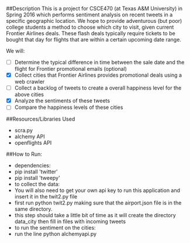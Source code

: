 ##Description
This is a project for CSCE470 (at Texas A&M University) in Spring 2016 which performs sentiment analysis on recent tweets in a specific geographic location. We hope to provide adventurous (but poor) college students a method to choose which city to visit, given current Frontier Airlines deals. These flash deals typically require tickets to be bought that day for flights that are within a certain upcoming date range.

We will:
- [ ] Determine the typical difference in time between the sale date and the flight for Frontier promotional emails (optional)
- [x] Collect cities that Frontier Airlines provides promotional deals using a web crawler 
- [ ] Collect a backlog of tweets to create a overall happiness level for the above cities
- [x] Analyze the sentiments of these tweets
- [ ] Compare the happiness levels of these cities
 
 ##Resources/Libraries Used
 - scra.py
 - alchemy API
 - openflights API


##How to Run:
- dependencies:
 - pip install 'twitter'
 - pip install 'tweepy'
- to collect the data:
 - You will also need to get your own api key to run this application and insert it in the twit2.py file
 - first run python twit2.py making sure that the airport.json file is in the same directory.
 - this step should take a little bit of time as it will create the directory data_city then fill in files with incoming   tweets
 - to run the sentiment on the cities:
  - run the line  python alchemyapi.py <API KEY>   
